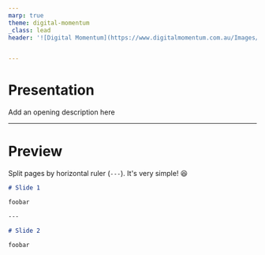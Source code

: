 ```yaml
---
marp: true
theme: digital-momentum
_class: lead
header: '![Digital Momentum](https://www.digitalmomentum.com.au/Images/logos/Digital-Momentum.svg)' 


---
```

<!-- 

![bg left:40% 80%](https://marp.app/assets/marp.svg) -->

# **Presentation**

Add an opening description here

---

# Preview

Split pages by horizontal ruler (`---`). It's very simple! :satisfied:

```markdown
# Slide 1

foobar

---

# Slide 2

foobar
```